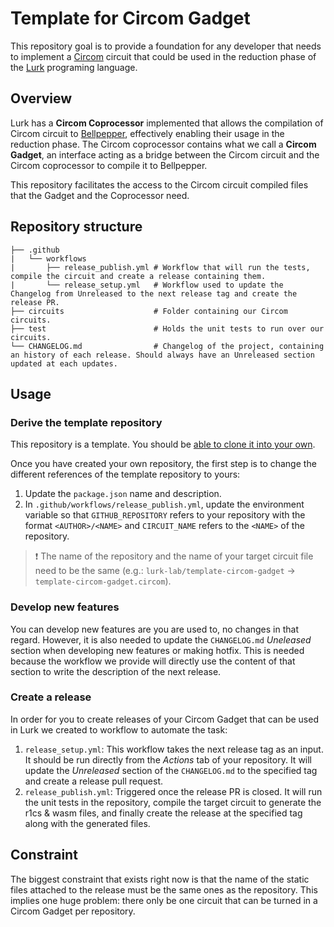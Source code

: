 # Template for Circom Gadget

This repository goal is to provide a foundation for any developer that needs to implement a [Circom](https://github.com/iden3/circom)
circuit that could be used in the reduction phase of the [Lurk](https://github.com/lurk-lab/lurk-rs) programing language.

## Overview

Lurk has a **Circom Coprocessor** implemented that allows the compilation of Circom circuit to [Bellpepper](https://github.com/lurk-lab/bellpepper),
effectively enabling their usage in the reduction phase. The Circom coprocessor contains what we call a **Circom Gadget**,
an interface acting as a bridge between the Circom circuit and the Circom coprocessor to compile it to Bellpepper.

This repository facilitates the access to the Circom circuit compiled files that the Gadget and the Coprocessor need.

## Repository structure

```
├── .github
|   └── workflows
|       ├── release_publish.yml # Workflow that will run the tests, compile the circuit and create a release containing them.
|       └── release_setup.yml   # Workflow used to update the Changelog from Unreleased to the next release tag and create the release PR.
├── circuits                    # Folder containing our Circom circuits.
├── test                        # Holds the unit tests to run over our circuits.
└── CHANGELOG.md                # Changelog of the project, containing an history of each release. Should always have an Unreleased section updated at each updates.
```

## Usage

### Derive the template repository

This repository is a template. You should be [able to clone it into your own](https://docs.github.com/en/repositories/creating-and-managing-repositories/creating-a-repository-from-a-template).

Once you have created your own repository, the first step is to change the different references of the template repository
to yours:
1. Update the `package.json` name and description.
2. In `.github/workflows/release_publish.yml`, update the environment variable so that `GITHUB_REPOSITORY` refers to your repository
with the format `<AUTHOR>/<NAME>` and  `CIRCUIT_NAME` refers to the `<NAME>` of the repository.  

> ❗ The name of the repository and the name of your target circuit file need to be the same (e.g.: `lurk-lab/template-circom-gadget`
> -> `template-circom-gadget.circom`).

### Develop new features

You can develop new features are you are used to, no changes in that regard. However, it is also needed to update the `CHANGELOG.md`
*Uneleased* section when developing new features or making hotfix. This is needed because the workflow we provide will
directly use the content of that section to write the description of the next release.

### Create a release

In order for you to create releases of your Circom Gadget that can be used in Lurk we created to workflow to automate the
task:
1. `release_setup.yml`: This workflow takes the next release tag as an input. It should be run directly from the _Actions_
tab of your repository. It will update the _Unreleased_ section of the `CHANGELOG.md` to the specified tag and create a
release pull request.
2. `release_publish.yml`: Triggered once the release PR is closed. It will run the unit tests in the repository, compile
the target circuit to generate the r1cs & wasm files, and finally create the release at the specified tag along with the
generated files.

## Constraint

The biggest constraint that exists right now is that the name of the static files attached to the release must be the same 
ones as the repository. This implies one huge problem: there only be one circuit that can be turned in a Circom Gadget per
repository. 
